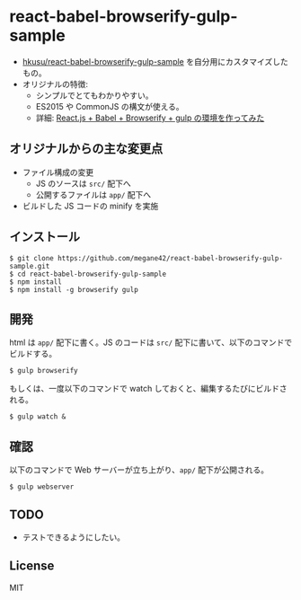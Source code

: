 # react-babel-browserify-gulp-sample

* [hkusu/react-babel-browserify-gulp-sample](https://github.com/hkusu/react-babel-browserify-gulp-sample) を自分用にカスタマイズしたもの。
* オリジナルの特徴:
    * シンプルでとてもわかりやすい。
    * ES2015 や CommonJS の構文が使える。
    * 詳細: [React.js + Babel + Browserify + gulp の環境を作ってみた](http://qiita.com/hkusu/items/e068bba0ae036b447754)

## オリジナルからの主な変更点

* ファイル構成の変更
    * JS のソースは `src/` 配下へ
    * 公開するファイルは `app/` 配下へ
* ビルドした JS コードの minify を実施

## インストール

```
$ git clone https://github.com/megane42/react-babel-browserify-gulp-sample.git
$ cd react-babel-browserify-gulp-sample
$ npm install
$ npm install -g browserify gulp
```

## 開発

html は `app/` 配下に書く。JS のコードは `src/` 配下に書いて、以下のコマンドでビルドする。

```
$ gulp browserify
```

もしくは、一度以下のコマンドで watch しておくと、編集するたびにビルドされる。

```
$ gulp watch &
```

## 確認

以下のコマンドで Web サーバーが立ち上がり、`app/` 配下が公開される。

```
$ gulp webserver
```

## TODO

* テストできるようにしたい。

## License

MIT
